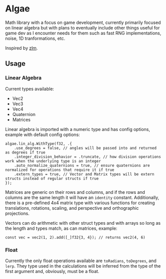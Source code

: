# Algae
Math library with a focus on game development, currently primarily focused on linear algebra but with plans to eventually include other things useful for game dev as I encounter needs for them such as fast RNG implementations, noise, 1D tranformations, etc.

Inspired by [zlm](https://github.com/ziglibs/zlm).

## Usage

### Linear Algebra
Current types available:
* Vec2
* Vec3
* Vec4
* Quaternion
* Matrices

Linear algebra is imported with a numeric type and has config options, example with default config options:

```zig
algae.lin_alg.WithType(f32, .{
    .use_degrees = false, // angles will be passed into and returned as degrees if true
    .integer_division_behavior = .truncate, // how division operations work when the underlying type is an integer
    .auto_normalize_quaternions = true, // ensure quaternions are normalized for operations that require it if true
    .extern_types = true, // Vector and Matrix types will be extern structs instead of regular structs if true
});
```

Matrices are generic on their rows and columns, and if the rows and columns are the same length it will have an `identity` constant. Additionally, there is a pre-defined 4x4 matrix type with various functions for creating translations, rotations, scaling, and perspective and orthographic projections.

Vectors can do arithmetic with other struct types and with arrays so long as the length and types match, as can matrices, example:

```zig
const vec = vec2(1, 2).add([_]f32{3, 4}); // returns vec2(4, 6)
```

### Float
Currently the only float operations available are `toRadians`, `toDegrees`, and `lerp`. They type used in the calculations will be inferred from the type of the first argument and, obviously, must be a float.
